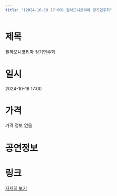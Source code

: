 ```yaml
---
title: "(2024-10-19 17:00) 필하모니코리아 정기연주회"
---
```


# 제목
필하모니코리아 정기연주회

# 일시
2024-10-19 17:00

# 가격
가격 정보 없음

# 공연정보
  
  


# 링크
[자세히 보기](https://www.sac.or.kr/site/main/show/show_view?SN=60756 "https://www.sac.or.kr/site/main/show/show_view?SN=60756")

